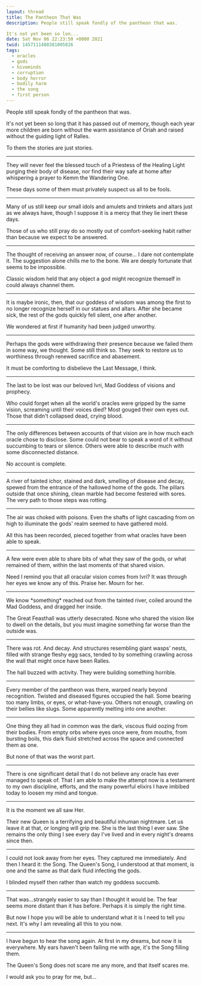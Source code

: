 ```yaml
---
layout: thread
title: The Pantheon That Was
description: People still speak fondly of the pantheon that was.

It's not yet been so lon...
date: Sat Nov 06 22:23:50 +0000 2021
twid: 1457111488381005826
tags:
  - oracles
  - gods
  - hiveminds
  - corruption
  - body horror
  - bodily harm
  - the song
  - first person
---
```

<article class="thread">
<section class="tweet">
<p>People still speak fondly of the pantheon that was.</p>
<p>It's not yet been so long that it has passed out of memory, though each year more children are born without the warm assistance of Oriah and raised without the guiding light of Ralles.</p>
<p>To them the stories are just stories.</p>
</section>
<hr class="tweet_sep">
<section class="tweet">
<p>They will never feel the blessed touch of a Priestess of the Healing Light purging their body of disease, nor find their way safe at home after whispering a prayer to Kemm the Wandering One.</p>
<p>These days some of them must privately suspect us all to be fools.</p>
</section>
<hr class="tweet_sep">
<section class="tweet">
<p>Many of us still keep our small idols and amulets and trinkets and altars just as we always have, though I suppose it is a mercy that they lie inert these days.</p>
<p>Those of us who still pray do so mostly out of comfort-seeking habit rather than because we expect to be answered.</p>
</section>
<hr class="tweet_sep">
<section class="tweet">
<p>The thought of receiving an answer now, of course... I dare not contemplate it. The suggestion alone chills me to the bone. We are deeply fortunate that seems to be impossible.</p>
<p>Classic wisdom held that any object a god might recognize themself in could always channel them.</p>
</section>
<hr class="tweet_sep">
<section class="tweet">
<p>It is maybe ironic, then, that our goddess of wisdom was among the first to no longer recognize herself in our statues and altars. After she became sick, the rest of the gods quickly fell silent, one after another.</p>
<p>We wondered at first if humanity had been judged unworthy.</p>
</section>
<hr class="tweet_sep">
<section class="tweet">
<p>Perhaps the gods were withdrawing their presence because we failed them in some way, we thought. Some still think so. They seek to restore us to worthiness through renewed sacrifice and abasement.</p>
<p>It must be comforting to disbelieve the Last Message, I think.</p>
</section>
<hr class="tweet_sep">
<section class="tweet">
<p>The last to be lost was our beloved Ivri, Mad Goddess of visions and prophecy.</p>
<p>Who could forget when all the world's oracles were gripped by the same vision, screaming until their voices died? Most gouged their own eyes out. Those that didn't collapsed dead, crying blood.</p>
</section>
<hr class="tweet_sep">
<section class="tweet">
<p>The only differences between accounts of that vision are in how much each oracle chose to disclose. Some could not bear to speak a word of it without succumbing to tears or silence. Others were able to describe much with some disconnected distance.</p>
<p>No account is complete.</p>
</section>
<hr class="tweet_sep">
<section class="tweet">
<p>A river of tainted ichor, stained and dark, smelling of disease and decay, spewed from the entrance of the hallowed home of the gods. The pillars outside that once shining, clean marble had become festered with sores. The very path to those steps was rotting.</p>
</section>
<hr class="tweet_sep">
<section class="tweet">
<p>The air was choked with poisons. Even the shafts of light cascading from on high to illuminate the gods' realm seemed to have gathered mold.</p>
<p>All this has been recorded, pieced together from what oracles have been able to speak.</p>
</section>
<hr class="tweet_sep">
<section class="tweet">
<p>A few were even able to share bits of what they saw of the gods, or what remained of them, within the last moments of that shared vision.</p>
<p>Need I remind you that all oracular vision comes from Ivri? It was through her eyes we know any of this. Praise her. Mourn for her.</p>
</section>
<hr class="tweet_sep">
<section class="tweet">
<p>We know *something* reached out from the tainted river, coiled around the Mad Goddess, and dragged her inside.</p>
<p>The Great Feasthall was utterly desecrated. None who shared the vision like to dwell on the details, but you must imagine something far worse than the outside was.</p>
</section>
<hr class="tweet_sep">
<section class="tweet">
<p>There was rot. And decay. And structures resembling giant wasps' nests, filled with strange fleshy egg sacs, tended to by something crawling across the wall that might once have been Ralles.</p>
<p>The hall buzzed with activity. They were building something horrible.</p>
</section>
<hr class="tweet_sep">
<section class="tweet">
<p>Every member of the pantheon was there, warped nearly beyond recognition. Twisted and diseased figures occupied the hall. Some bearing too many limbs, or eyes, or what-have-you. Others not enough, crawling on their bellies like slugs. Some apparently melting into one another.</p>
</section>
<hr class="tweet_sep">
<section class="tweet">
<p>One thing they all had in common was the dark, viscous fluid oozing from their bodies. From empty orbs where eyes once were, from mouths, from bursting boils, this dark fluid stretched across the space and connected them as one.</p>
<p>But none of that was the worst part.</p>
</section>
<hr class="tweet_sep">
<section class="tweet">
<p>There is one significant detail that I do not believe any oracle has ever managed to speak of. That I am able to make the attempt now is a testament to my own discipline, efforts, and the many powerful elixirs I have imbibed today to loosen my mind and tongue.</p>
</section>
<hr class="tweet_sep">
<section class="tweet">
<p>It is the moment we all saw Her.</p>
<p>Their new Queen is a terrifying and beautiful inhuman nightmare. Let us leave it at that, or longing will grip me. She is the last thing I ever saw. She remains the only thing I see every day I've lived and in every night's dreams since then.</p>
</section>
<hr class="tweet_sep">
<section class="tweet">
<p>I could not look away from her eyes. They captured me immediately. And then I heard it: the Song. The Queen's Song, I understood at that moment, is one and the same as that dark fluid infecting the gods.</p>
<p>I blinded myself then rather than watch my goddess succumb.</p>
</section>
<hr class="tweet_sep">
<section class="tweet">
<p>That was...strangely easier to say than I thought it would be. The fear seems more distant than it has before. Perhaps it is simply the right time.</p>
<p>But now I hope you will be able to understand what it is I need to tell you next. It's why I am revealing all this to you now.</p>
</section>
<hr class="tweet_sep">
<section class="tweet">
<p>I have begun to hear the song again. At first in my dreams, but now it is everywhere. My ears haven't been failing me with age, it's the Song filling them.</p>
<p>The Queen's Song does not scare me any more, and that itself scares me.</p>
<p>I would ask you to pray for me, but...</p>
</section>
</article>
